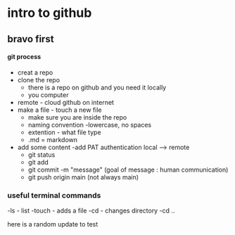 # intro to github

## bravo first

#### git process
- creat a repo
- clone the repo
  - there is a repo on github and you need it locally
  - you computer
- remote - cloud github on internet
- make a file - touch a new file
  - make sure you are inside the repo
  - naming convention -lowercase, no spaces
  - extention - what file type
  - .md = markdown
- add some content
-add PAT authentication
local --> remote
  - git status
  - git add
  - git commit -m "message" (goal of message : human communication)
  - git push origin main (not always main)

### useful terminal commands

-ls - list
-touch - adds a file
-cd <name> - changes directory
-cd ..


here is a random update to test
